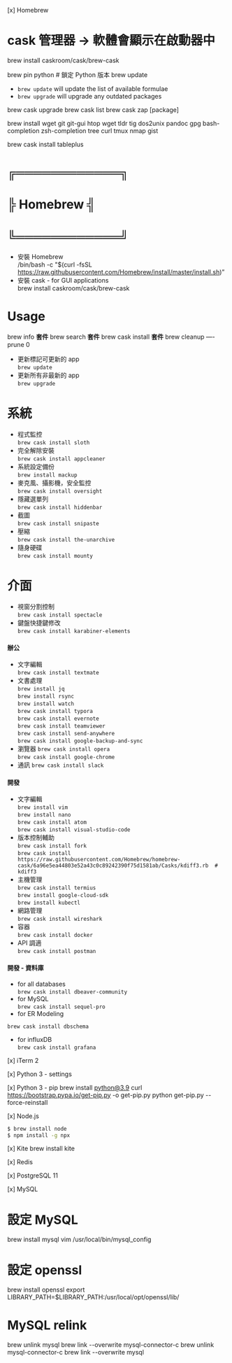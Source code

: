 [x] Homebrew
# cask 管理器 ->  軟體會顯示在啟動器中
brew install caskroom/cask/brew-cask

brew pin python  # 鎖定 Python 版本
brew update


- `brew update` will update the list of available formulae
- `brew upgrade` will upgrade any outdated packages




brew cask upgrade
brew cask list
brew cask zap [package]



brew install wget git git-gui
htop wget tldr
tig
dos2unix
pandoc
gpg
bash-completion zsh-completion  tree curl tmux
nmap
gist


[//]: # (╠═══╬═╬═╬═╬═╬═╬═╬═╬═╬═╬═╬═╬═╬═╬═╬════╬═╬═╬═╬═╬═╬═╬═╬═╬═╬═╬═╬═╬═╬═╬═══╣)
[//]: # (╠═══╬═╬═╬═╬═╬═╬═╬═╬═╬═╬═╬═╬═╬═╬═╬════╬═╬═╬═╬═╬═╬═╬═╬═╬═╬═╬═╬═╬═╬═╬═══╣)


brew cask install tableplus


# ╔════════════╗
# ╠  Homebrew  ╣
# ╚════════════╝
- 安裝 Homebrew  
/bin/bash -c "$(curl -fsSL https://raw.githubusercontent.com/Homebrew/install/master/install.sh)”
- 安裝 cask  -  for GUI applications  
brew install caskroom/cask/brew-cask


<!-- ╠═══╬═╬═╬═╬═╬═╬═╬═╬═╬═╬═╬═╬═╬═╬═╬═════╬═╬═╬═╬═╬═╬═╬═╬═╬═╬═╬═╬═╬═╬═╬═══╣ -->
# Usage

brew info **套件**
brew search **套件**
brew cask install **套件**
brew cleanup —-prune 0
- 更新標記可更新的 app  
`brew update`
- 更新所有非最新的 app  
`brew upgrade`


<!-- ╠═══╬═╬═╬═╬═╬═╬═╬═╬═╬═╬═╬═╬═╬═╬═╬═════╬═╬═╬═╬═╬═╬═╬═╬═╬═╬═╬═╬═╬═╬═╬═══╣ -->
# 系統

- 程式監控  
`brew cask install sloth`  
- 完全解除安裝  
`brew cask install appcleaner`  
- 系統設定備份  
`brew install mackup`
- 麥克風、攝影機，安全監控  
`brew cask install oversight`  
- 隱藏選單列  
`brew cask install hiddenbar`  
- 截圖  
`brew cask install snipaste`  
- 壓縮  
`brew cask install the-unarchive`  
- 隨身硬碟  
`brew cask install mounty`  


<!-- ╠═══╬═╬═╬═╬═╬═╬═╬═╬═╬═╬═╬═╬═╬═╬═╬═════╬═╬═╬═╬═╬═╬═╬═╬═╬═╬═╬═╬═╬═╬═╬═══╣ -->
# 介面

- 視窗分割控制  
`brew cask install spectacle`
- 鍵盤快捷鍵修改  
`brew cask install karabiner-elements`


<!-- ╠═══╬═╬═╬═╬═╬═╬═╬═╬═╬═╬═╬═╬═╬═╬═╬═════╬═╬═╬═╬═╬═╬═╬═╬═╬═╬═╬═╬═╬═╬═╬═══╣ -->
#### 辦公

- 文字編輯  
`brew cask install textmate`  
- 文書處理  
`brew install jq`  
`brew install rsync`  
`brew install watch`  
`brew cask install typora`  
`brew cask install evernote`  
`brew cask install teamviewer`  
`brew cask install send-anywhere`  
`brew cask install google-backup-and-sync`  
- 瀏覽器
`brew cask install opera`  
`brew cask install google-chrome`  
- 通訊
`brew cask install slack`  


<!-- ╠═══╬═╬═╬═╬═╬═╬═╬═╬═╬═╬═╬═╬═╬═╬═╬═════╬═╬═╬═╬═╬═╬═╬═╬═╬═╬═╬═╬═╬═╬═╬═══╣ -->
#### 開發

- 文字編輯  
`brew install vim`  
`brew install nano`  
`brew cask install atom`  
`brew cask install visual-studio-code`  
- 版本控制輔助  
`brew cask install fork`  
`brew cask install https://raw.githubusercontent.com/Homebrew/homebrew-cask/6a96e5ea44803e52a43c0c89242390f75d1581ab/Casks/kdiff3.rb  # kdiff3`  
- 主機管理  
`brew cask install termius`  
`brew install google-cloud-sdk`  
`brew install kubectl`  
- 網路管理  
`brew cask install wireshark`  
- 容器  
`brew cask install docker`  
- API 調適  
`brew cask install postman`  


#### 開發 - 資料庫

- for all databases  
`brew cask install dbeaver-community`
- for MySQL  
`brew cask install sequel-pro`
- for ER Modeling  
  <!-- name: lanyu -->
  <!-- key: 9bbd2251619a1b92966d0d48950df85f03520 -->
`brew cask install dbschema`
- for influxDB  
`brew cask install grafana`


[x] iTerm 2


[x] Python 3  -  settings


[x] Python 3  -  pip
brew install python@3.9
curl https://bootstrap.pypa.io/get-pip.py -o get-pip.py
python get-pip.py --force-reinstall


[x] Node.js
```bash
$ brew install node
$ npm install -g npx
```


[x] Kite
brew install kite

[x] Redis


[x] PostgreSQL 11


[x] MySQL
# 設定 MySQL
brew install mysql
vim /usr/local/bin/mysql_config

# 設定 openssl
brew install openssl
export LIBRARY_PATH=$LIBRARY_PATH:/usr/local/opt/openssl/lib/

# MySQL relink
brew unlink mysql
brew link --overwrite mysql-connector-c
brew unlink mysql-connector-c
brew link --overwrite mysql
